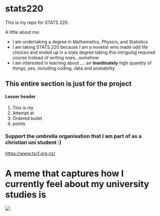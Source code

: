 # stats220
This is my repo for STATS 220. 

A little about me:

- I am undertaking a degree in Mathematics, Physics, and Statistics
- I am taking STATS 220 because I am a novelist who made odd life choices and ended up in a stats degree taking this intriguing required course instead of writing ones...*somehow*
- I am interested in learning about .... an **inordinately** high quantity of things, yes, including coding, data and probability

## This entire section is just for the project 
#### Lesser header
1. This is my
2. Attempt at
3. Ordered bullet
4. points

### Support the umbrella organisation that I am part of as a christian uni student :)
https://www.tscf.org.nz/ 

# A meme that captures how I currently feel about my university studies is 
![](https://c.tenor.com/hPaBOJKnU5IAAAAC/tenor.gif)

